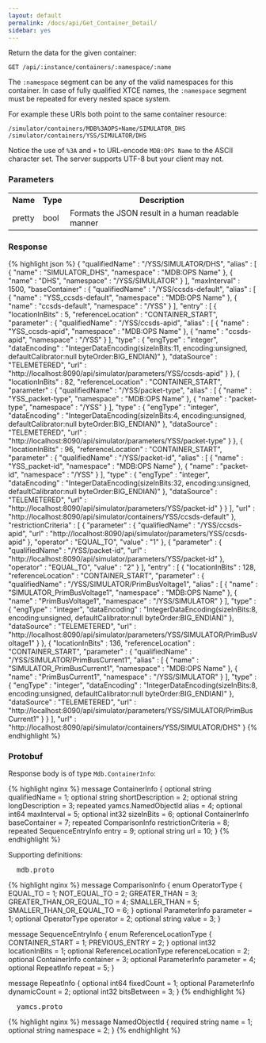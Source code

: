 ```yaml
---
layout: default
permalink: /docs/api/Get_Container_Detail/
sidebar: yes
---
```


Return the data for the given container:

    GET /api/:instance/containers/:namespace/:name

The `:namespace` segment can be any of the valid namespaces for this container. In case of fully qualified XTCE names, the `:namespace` segment must be repeated for every nested space system.

For example these URIs both point to the same container resource:

    /simulator/containers/MDB%3AOPS+Name/SIMULATOR_DHS
    /simulator/containers/YSS/SIMULATOR/DHS
    
Notice the use of `%3A` and `+` to URL-encode `MDB:OPS Name` to the ASCII character set. The server supports UTF-8 but your client may not.

### Parameters

<table class="inline">
    <tr>
        <th>Name</th>
        <th>Type</th>
        <th>Description</th>
    </tr>
    <tr>
        <td class="code">pretty</td>
        <td class="code">bool</td>
        <td>Formats the JSON result in a human readable manner</td>
    </tr>
</table>

### Response

{% highlight json %}
{
  "qualifiedName" : "/YSS/SIMULATOR/DHS",
  "alias" : [ {
    "name" : "SIMULATOR_DHS",
    "namespace" : "MDB:OPS Name"
  }, {
    "name" : "DHS",
    "namespace" : "/YSS/SIMULATOR"
  } ],
  "maxInterval" : 1500,
  "baseContainer" : {
    "qualifiedName" : "/YSS/ccsds-default",
    "alias" : [ {
      "name" : "YSS_ccsds-default",
      "namespace" : "MDB:OPS Name"
    }, {
      "name" : "ccsds-default",
      "namespace" : "/YSS"
    } ],
    "entry" : [ {
      "locationInBits" : 5,
      "referenceLocation" : "CONTAINER_START",
      "parameter" : {
        "qualifiedName" : "/YSS/ccsds-apid",
        "alias" : [ {
          "name" : "YSS_ccsds-apid",
          "namespace" : "MDB:OPS Name"
        }, {
          "name" : "ccsds-apid",
          "namespace" : "/YSS"
        } ],
        "type" : {
          "engType" : "integer",
          "dataEncoding" : "IntegerDataEncoding(sizeInBits:11, encoding:unsigned, defaultCalibrator:null byteOrder:BIG_ENDIAN)"
        },
        "dataSource" : "TELEMETERED",
        "url" : "http://localhost:8090/api/simulator/parameters/YSS/ccsds-apid"
      }
    }, {
      "locationInBits" : 82,
      "referenceLocation" : "CONTAINER_START",
      "parameter" : {
        "qualifiedName" : "/YSS/packet-type",
        "alias" : [ {
          "name" : "YSS_packet-type",
          "namespace" : "MDB:OPS Name"
        }, {
          "name" : "packet-type",
          "namespace" : "/YSS"
        } ],
        "type" : {
          "engType" : "integer",
          "dataEncoding" : "IntegerDataEncoding(sizeInBits:4, encoding:unsigned, defaultCalibrator:null byteOrder:BIG_ENDIAN)"
        },
        "dataSource" : "TELEMETERED",
        "url" : "http://localhost:8090/api/simulator/parameters/YSS/packet-type"
      }
    }, {
      "locationInBits" : 96,
      "referenceLocation" : "CONTAINER_START",
      "parameter" : {
        "qualifiedName" : "/YSS/packet-id",
        "alias" : [ {
          "name" : "YSS_packet-id",
          "namespace" : "MDB:OPS Name"
        }, {
          "name" : "packet-id",
          "namespace" : "/YSS"
        } ],
        "type" : {
          "engType" : "integer",
          "dataEncoding" : "IntegerDataEncoding(sizeInBits:32, encoding:unsigned, defaultCalibrator:null byteOrder:BIG_ENDIAN)"
        },
        "dataSource" : "TELEMETERED",
        "url" : "http://localhost:8090/api/simulator/parameters/YSS/packet-id"
      }
    } ],
    "url" : "http://localhost:8090/api/simulator/containers/YSS/ccsds-default"
  },
  "restrictionCriteria" : [ {
    "parameter" : {
      "qualifiedName" : "/YSS/ccsds-apid",
      "url" : "http://localhost:8090/api/simulator/parameters/YSS/ccsds-apid"
    },
    "operator" : "EQUAL_TO",
    "value" : "1"
  }, {
    "parameter" : {
      "qualifiedName" : "/YSS/packet-id",
      "url" : "http://localhost:8090/api/simulator/parameters/YSS/packet-id"
    },
    "operator" : "EQUAL_TO",
    "value" : "2"
  } ],
  "entry" : [ {
    "locationInBits" : 128,
    "referenceLocation" : "CONTAINER_START",
    "parameter" : {
      "qualifiedName" : "/YSS/SIMULATOR/PrimBusVoltage1",
      "alias" : [ {
        "name" : "SIMULATOR_PrimBusVoltage1",
        "namespace" : "MDB:OPS Name"
      }, {
        "name" : "PrimBusVoltage1",
        "namespace" : "/YSS/SIMULATOR"
      } ],
      "type" : {
        "engType" : "integer",
        "dataEncoding" : "IntegerDataEncoding(sizeInBits:8, encoding:unsigned, defaultCalibrator:null byteOrder:BIG_ENDIAN)"
      },
      "dataSource" : "TELEMETERED",
      "url" : "http://localhost:8090/api/simulator/parameters/YSS/SIMULATOR/PrimBusVoltage1"
    }
  }, {
    "locationInBits" : 136,
    "referenceLocation" : "CONTAINER_START",
    "parameter" : {
      "qualifiedName" : "/YSS/SIMULATOR/PrimBusCurrent1",
      "alias" : [ {
        "name" : "SIMULATOR_PrimBusCurrent1",
        "namespace" : "MDB:OPS Name"
      }, {
        "name" : "PrimBusCurrent1",
        "namespace" : "/YSS/SIMULATOR"
      } ],
      "type" : {
        "engType" : "integer",
        "dataEncoding" : "IntegerDataEncoding(sizeInBits:8, encoding:unsigned, defaultCalibrator:null byteOrder:BIG_ENDIAN)"
      },
      "dataSource" : "TELEMETERED",
      "url" : "http://localhost:8090/api/simulator/parameters/YSS/SIMULATOR/PrimBusCurrent1"
    }
  } ],
  "url" : "http://localhost:8090/api/simulator/containers/YSS/SIMULATOR/DHS"
}
{% endhighlight %}


### Protobuf

Response body is of type `Mdb.ContainerInfo`:

{% highlight nginx %}
message ContainerInfo {
  optional string qualifiedName = 1;
  optional string shortDescription = 2;
  optional string longDescription = 3;
  repeated yamcs.NamedObjectId alias = 4;
  optional int64 maxInterval = 5;
  optional int32 sizeInBits = 6;
  optional ContainerInfo baseContainer = 7;
  repeated ComparisonInfo restrictionCriteria = 8;
  repeated SequenceEntryInfo entry = 9;
  optional string url = 10;
}
{% endhighlight %}

Supporting definitions:

<pre class="header">
  mdb.proto
</pre>

{% highlight nginx %}
message ComparisonInfo {
  enum OperatorType {
    EQUAL_TO = 1;
    NOT_EQUAL_TO = 2;
    GREATER_THAN = 3;
    GREATER_THAN_OR_EQUAL_TO = 4;
    SMALLER_THAN = 5;
    SMALLER_THAN_OR_EQUAL_TO = 6;
  }
  optional ParameterInfo parameter = 1;
  optional OperatorType operator = 2;
  optional string value = 3;
}

message SequenceEntryInfo {
  enum ReferenceLocationType {
    CONTAINER_START = 1;
    PREVIOUS_ENTRY = 2;
  }
  optional int32 locationInBits = 1;
  optional ReferenceLocationType referenceLocation = 2;
  optional ContainerInfo container = 3;
  optional ParameterInfo parameter = 4;
  optional RepeatInfo repeat = 5;
}

message RepeatInfo {
  optional int64 fixedCount = 1;
  optional ParameterInfo dynamicCount = 2;
  optional int32 bitsBetween = 3;
}
{% endhighlight %}


<pre class="header">
  yamcs.proto
</pre>

{% highlight nginx %}
message NamedObjectId {
  required string name = 1;
  optional string namespace = 2;
}
{% endhighlight %}

